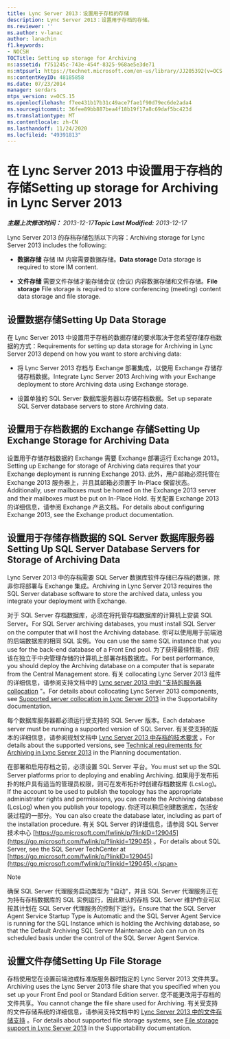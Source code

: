 ```yaml
---
title: Lync Server 2013：设置用于存档的存储
description: Lync Server 2013：设置用于存档的存储。
ms.reviewer: ''
ms.author: v-lanac
author: lanachin
f1.keywords:
- NOCSH
TOCTitle: Setting up storage for Archiving
ms:assetid: f751245c-743e-454f-8325-968ae5e3de71
ms:mtpsurl: https://technet.microsoft.com/en-us/library/JJ205392(v=OCS.15)
ms:contentKeyID: 48185858
ms.date: 07/23/2014
manager: serdars
mtps_version: v=OCS.15
ms.openlocfilehash: f7ee431b17b31c49ace7fae1f90d79ec6de2ada4
ms.sourcegitcommit: 36fee89bb887bea4f18b19f17a8c69daf5bc423d
ms.translationtype: MT
ms.contentlocale: zh-CN
ms.lasthandoff: 11/24/2020
ms.locfileid: "49391813"
---
```

# <a name="setting-up-storage-for-archiving-in-lync-server-2013"></a><span data-ttu-id="3dd60-103">在 Lync Server 2013 中设置用于存档的存储</span><span class="sxs-lookup"><span data-stu-id="3dd60-103">Setting up storage for Archiving in Lync Server 2013</span></span>

<div data-xmlns="http://www.w3.org/1999/xhtml">

<div class="topic" data-xmlns="http://www.w3.org/1999/xhtml" data-msxsl="urn:schemas-microsoft-com:xslt" data-cs="https://msdn.microsoft.com/">

<div data-asp="https://msdn2.microsoft.com/asp">



</div>

<div id="mainSection">

<div id="mainBody"><span data-ttu-id="3dd60-104">

<span> </span></span><span class="sxs-lookup"><span data-stu-id="3dd60-104">

<span> </span></span></span>

<span data-ttu-id="3dd60-105">_**主题上次修改时间：** 2013-12-17_</span><span class="sxs-lookup"><span data-stu-id="3dd60-105">_**Topic Last Modified:** 2013-12-17_</span></span>

<span data-ttu-id="3dd60-106">Lync Server 2013 的存档存储包括以下内容：</span><span class="sxs-lookup"><span data-stu-id="3dd60-106">Archiving storage for Lync Server 2013 includes the following:</span></span>

  - <span data-ttu-id="3dd60-107">**数据存储**   存储 IM 内容需要数据存储。</span><span class="sxs-lookup"><span data-stu-id="3dd60-107">**Data storage**   Data storage is required to store IM content.</span></span>

  - <span data-ttu-id="3dd60-108">**文件存储**   需要文件存储才能存储会议 (会议) 内容数据存储和文件存储。</span><span class="sxs-lookup"><span data-stu-id="3dd60-108">**File storage**   File storage is required to store conferencing (meeting) content data storage and file storage.</span></span>

<div>

## <a name="setting-up-data-storage"></a><span data-ttu-id="3dd60-109">设置数据存储</span><span class="sxs-lookup"><span data-stu-id="3dd60-109">Setting Up Data Storage</span></span>

<span data-ttu-id="3dd60-110">在 Lync Server 2013 中设置用于存档的数据存储的要求取决于您希望存储存档数据的方式：</span><span class="sxs-lookup"><span data-stu-id="3dd60-110">Requirements for setting up data storage for Archiving in Lync Server 2013 depend on how you want to store archiving data:</span></span>

  - <span data-ttu-id="3dd60-111">将 Lync Server 2013 存档与 Exchange 部署集成，以使用 Exchange 存储存储存档数据。</span><span class="sxs-lookup"><span data-stu-id="3dd60-111">Integrate Lync Server 2013 Archiving with your Exchange deployment to store Archiving data using Exchange storage.</span></span>

  - <span data-ttu-id="3dd60-112">设置单独的 SQL Server 数据库服务器以存储存档数据。</span><span class="sxs-lookup"><span data-stu-id="3dd60-112">Set up separate SQL Server database servers to store Archiving data.</span></span>

<div>

## <a name="setting-up-exchange-storage-for-archiving-data"></a><span data-ttu-id="3dd60-113">设置用于存档数据的 Exchange 存储</span><span class="sxs-lookup"><span data-stu-id="3dd60-113">Setting Up Exchange Storage for Archiving Data</span></span>

<span data-ttu-id="3dd60-114">设置用于存储存档数据的 Exchange 需要 Exchange 部署运行 Exchange 2013。</span><span class="sxs-lookup"><span data-stu-id="3dd60-114">Setting up Exchange for storage of Archiving data requires that your Exchange deployment is running Exchange 2013.</span></span> <span data-ttu-id="3dd60-115">此外，用户邮箱必须托管在 Exchange 2013 服务器上，并且其邮箱必须置于 In-Place 保留状态。</span><span class="sxs-lookup"><span data-stu-id="3dd60-115">Additionally, user mailboxes must be homed on the Exchange 2013 server and their mailboxes must be put on In-Place Hold.</span></span> <span data-ttu-id="3dd60-116">有关配置 Exchange 2013 的详细信息，请参阅 Exchange 产品文档。</span><span class="sxs-lookup"><span data-stu-id="3dd60-116">For details about configuring Exchange 2013, see the Exchange product documentation.</span></span>

</div>

<div>

## <a name="setting-up-sql-server-database-servers-for-storage-of-archiving-data"></a><span data-ttu-id="3dd60-117">设置用于存储存档数据的 SQL Server 数据库服务器</span><span class="sxs-lookup"><span data-stu-id="3dd60-117">Setting Up SQL Server Database Servers for Storage of Archiving Data</span></span>

<span data-ttu-id="3dd60-118">Lync Server 2013 中的存档需要 SQL Server 数据库软件存储已存档的数据，除非你将部署与 Exchange 集成。</span><span class="sxs-lookup"><span data-stu-id="3dd60-118">Archiving in Lync Server 2013 requires the SQL Server database software to store the archived data, unless you integrate your deployment with Exchange.</span></span>

<span data-ttu-id="3dd60-119">对于 SQL Server 存档数据库，必须在将托管存档数据库的计算机上安装 SQL Server。</span><span class="sxs-lookup"><span data-stu-id="3dd60-119">For SQL Server archiving databases, you must install SQL Server on the computer that will host the Archiving database.</span></span> <span data-ttu-id="3dd60-120">你可以使用用于前端池的后端数据库的相同 SQL 实例。</span><span class="sxs-lookup"><span data-stu-id="3dd60-120">You can use the same SQL instance that you use for the back-end database of a Front End pool.</span></span> <span data-ttu-id="3dd60-121">为了获得最佳性能，你应该在独立于中央管理存储的计算机上部署存档数据库。</span><span class="sxs-lookup"><span data-stu-id="3dd60-121">For best performance, you should deploy the Archiving database on a computer that is separate from the Central Management store.</span></span> <span data-ttu-id="3dd60-122">有关 collocating Lync Server 2013 组件的详细信息，请参阅支持文档中的 [Lync server 2013 中的 "支持的服务器 collocation](lync-server-2013-supported-server-collocation.md) "。</span><span class="sxs-lookup"><span data-stu-id="3dd60-122">For details about collocating Lync Server 2013 components, see [Supported server collocation in Lync Server 2013](lync-server-2013-supported-server-collocation.md) in the Supportability documentation.</span></span>

<span data-ttu-id="3dd60-123">每个数据库服务器都必须运行受支持的 SQL Server 版本。</span><span class="sxs-lookup"><span data-stu-id="3dd60-123">Each database server must be running a supported version of SQL Server.</span></span> <span data-ttu-id="3dd60-124">有关受支持的版本的详细信息，请参阅规划文档中 [Lync Server 2013 中存档的技术要求](lync-server-2013-technical-requirements-for-archiving.md) 。</span><span class="sxs-lookup"><span data-stu-id="3dd60-124">For details about the supported versions, see [Technical requirements for Archiving in Lync Server 2013](lync-server-2013-technical-requirements-for-archiving.md) in the Planning documentation.</span></span>

<span data-ttu-id="3dd60-125">在部署和启用存档之前，必须设置 SQL Server 平台。</span><span class="sxs-lookup"><span data-stu-id="3dd60-125">You must set up the SQL Server platforms prior to deploying and enabling Archiving.</span></span> <span data-ttu-id="3dd60-126">如果用于发布拓扑的帐户具有适当的管理员权限，则可在发布拓扑时创建存档数据库 (LcsLog)。</span><span class="sxs-lookup"><span data-stu-id="3dd60-126">If the account to be used to publish the topology has the appropriate administrator rights and permissions, you can create the Archiving database (LcsLog) when you publish your topology.</span></span> <span data-ttu-id="3dd60-127">你还可以稍后创建数据库，包括安装过程的一部分。</span><span class="sxs-lookup"><span data-stu-id="3dd60-127">You can also create the database later, including as part of the installation procedure.</span></span> <span data-ttu-id="3dd60-128">有关 SQL Server 的详细信息，请参阅 SQL Server 技术中心 [https://go.microsoft.com/fwlink/p/?linkID=129045](https://go.microsoft.com/fwlink/p/?linkid=129045) 。</span><span class="sxs-lookup"><span data-stu-id="3dd60-128">For details about SQL Server, see the SQL Server TechCenter at [https://go.microsoft.com/fwlink/p/?linkID=129045](https://go.microsoft.com/fwlink/p/?linkid=129045).</span></span>

<div>


> [!NOTE]  
> <span data-ttu-id="3dd60-129">确保 SQL Server 代理服务启动类型为 "自动"，并且 SQL Server 代理服务正在为持有存档数据库的 SQL 实例运行，因此默认的存档 SQL Server 维护作业可以按其计划在 SQL Server 代理服务的控制下运行。</span><span class="sxs-lookup"><span data-stu-id="3dd60-129">Ensure that the SQL Server Agent Service Startup Type is Automatic and the SQL Server Agent Service is running for the SQL Instance which is holding the Archiving database, so that the Default Archiving SQL Server Maintenance Job can run on its scheduled basis under the control of the SQL Server Agent Service.</span></span>



</div>

</div>

</div>

<div>

## <a name="setting-up-file-storage"></a><span data-ttu-id="3dd60-130">设置文件存储</span><span class="sxs-lookup"><span data-stu-id="3dd60-130">Setting Up File Storage</span></span>

<span data-ttu-id="3dd60-131">存档使用您在设置前端池或标准版服务器时指定的 Lync Server 2013 文件共享。</span><span class="sxs-lookup"><span data-stu-id="3dd60-131">Archiving uses the Lync Server 2013 file share that you specified when you set up your Front End pool or Standard Edition server.</span></span> <span data-ttu-id="3dd60-132">您不能更改用于存档的文件共享。</span><span class="sxs-lookup"><span data-stu-id="3dd60-132">You cannot change the file share used for Archiving.</span></span> <span data-ttu-id="3dd60-133">有关受支持的文件存储系统的详细信息，请参阅支持文档中的 [Lync Server 2013 中的文件存储支持](lync-server-2013-file-storage-support.md) 。</span><span class="sxs-lookup"><span data-stu-id="3dd60-133">For details about supported file storage systems, see [File storage support in Lync Server 2013](lync-server-2013-file-storage-support.md) in the Supportability documentation.</span></span>

<span data-ttu-id="3dd60-134"></div>

</div>

<span> </span>

</div>

</div>

</span><span class="sxs-lookup"><span data-stu-id="3dd60-134"></div>

</div>

<span> </span>

</div>

</div>

</span></span></div>

